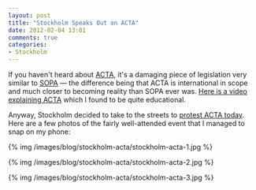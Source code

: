 ```yaml
---
layout: post
title: "Stockholm Speaks Out on ACTA"
date: 2012-02-04 13:01
comments: true
categories: 
- Stockholm
---
```


If you haven't heard about [ACTA](http://en.wikipedia.org/wiki/Anti-Counterfeiting_Trade_Agreement),
it's a damaging piece of legislation very similar to [SOPA](http://en.wikipedia.org/wiki/Stop_Online_Piracy_Act)
— the difference being that ACTA is international in scope and much closer to
becoming reality than SOPA ever was. [Here is a video explaining ACTA](http://www.youtube.com/watch?v=N8Xg_C2YmG0)
which I found to be quite educational.

Anyway, Stockholm decided to take to the streets to [protest ACTA today](https://www.facebook.com/events/332489143440319/).
Here are a few photos of the fairly well-attended event that I managed to snap
on my phone:

{% img /images/blog/stockholm-acta/stockholm-acta-1.jpg %}

{% img /images/blog/stockholm-acta/stockholm-acta-2.jpg %}

{% img /images/blog/stockholm-acta/stockholm-acta-3.jpg %}

